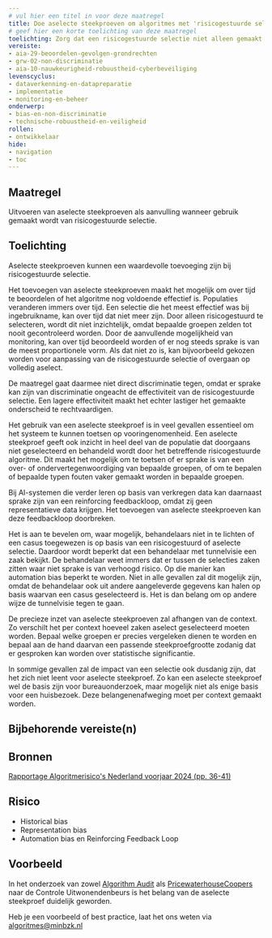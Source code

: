 ```yaml
---
# vul hier een titel in voor deze maatregel
title: Doe aselecte steekproeven om algoritmes met 'risicogestuurde selectie’ te controleren
# geef hier een korte toelichting van deze maatregel
toelichting: Zorg dat een risicogestuurde selectie niet alleen gemaakt wordt op basis van een algoritme, maar dat er ook willekeurige gevallen toegevoegd worden aan de selectie. Deze aselecte steekproeven kunnen gebruikt worden om modellen te onderhouden.
vereiste:
- aia-29-beoordelen-gevolgen-grondrechten
- grw-02-non-discriminatie
- aia-10-nauwkeurigheid-robuustheid-cyberbeveiliging
levenscyclus:
- dataverkenning-en-datapreparatie
- implementatie
- monitoring-en-beheer
onderwerp: 
- bias-en-non-discriminatie
- technische-robuustheid-en-veiligheid
rollen:
- ontwikkelaar
hide:
- navigation
- toc
---
```


<!-- Let op! onderstaande regel met 'tags' niet weghalen! Deze maakt automatisch de knopjes op basis van de metadata  -->
<!-- tags -->

## Maatregel
Uitvoeren van aselecte steekproeven als aanvulling wanneer gebruik gemaakt wordt van risicogestuurde selectie.

## Toelichting 
<!-- Geef hier een toelichting van deze maatregel -->
Aselecte steekproeven kunnen een waardevolle toevoeging zijn bij risicogestuurde selectie.

Het toevoegen van aselecte steekproeven maakt het mogelijk om over tijd te beoordelen of het algoritme nog voldoende effectief is.
Populaties veranderen immers over tijd. Een selectie die het meest effectief was bij ingebruikname, kan over tijd dat niet meer zijn.
Door alleen risicogestuurd te selecteren, wordt dit niet inzichtelijk, omdat bepaalde groepen zelden tot nooit gecontroleerd worden.
Door de aanvullende mogelijkheid van monitoring, kan over tijd beoordeeld worden of er nog steeds sprake is van de meest proportionele vorm.
Als dat niet zo is, kan bijvoorbeeld gekozen worden voor aanpassing van de risicogestuurde selectie of overgaan op volledig aselect.

De maatregel gaat daarmee niet direct discriminatie tegen, omdat er sprake kan zijn van discriminatie ongeacht de effectiviteit van de risicogestuurde selectie.
Een lagere effectiviteit maakt het echter lastiger het gemaakte onderscheid te rechtvaardigen.

Het gebruik van een aselecte steekproef is in veel gevallen essentieel om het systeem te kunnen toetsen op vooringenomenheid. 
Een aselecte steekproef geeft ook inzicht in heel deel van de populatie dat doorgaans niet geselecteerd en behandeld wordt door het betreffende risicogestuurde algoritme. 
Dit maakt het mogelijk om te toetsen of er sprake is van een over- of ondervertegenwoordiging van bepaalde groepen, of om te bepalen of bepaalde typen fouten vaker gemaakt worden in bepaalde groepen.

Bij AI-systemen die verder leren op basis van verkregen data kan daarnaast sprake zijn van een reinforcing feedbackloop, omdat zij geen representatieve data krijgen.
Het toevoegen van aselecte steekproeven kan deze feedbackloop doorbreken.

Het is aan te bevelen om, waar mogelijk, behandelaars niet in te lichten of een casus toegewezen is op basis van een risicogestuurd of aselecte selectie.
Daardoor wordt beperkt dat een behandelaar met tunnelvisie een zaak bekijkt.
De behandelaar weet immers dat er tussen de selecties zaken zitten waar niet sprake is van verhoogd risico.
Op die manier kan automation bias beperkt te worden.
Niet in alle gevallen zal dit mogelijk zijn, omdat de behandelaar ook uit andere aangeleverde gegevens kan halen op basis waarvan een casus geselecteerd is.
Het is dan belang om op andere wijze de tunnelvisie tegen te gaan.

De precieze inzet van aselecte steekproeven zal afhangen van de context.
Zo verschilt het per context hoeveel zaken aselect geselecteerd moeten worden.
Bepaal welke groepen er precies vergeleken dienen te worden en bepaal aan de hand daarvan een passende steekproefgrootte zodanig dat er gesproken kan worden over statistische significantie. 

In sommige gevallen zal de impact van een selectie ook dusdanig zijn, dat het zich niet leent voor aselecte steekproef.
Zo kan een aselecte steekproef wel de basis zijn voor bureauonderzoek, maar mogelijk niet als enige basis voor een huisbezoek.
Deze belangenenafweging moet per context gemaakt worden.

## Bijbehorende vereiste(n)
<!-- Hier volgt een lijst met vereisten op basis van de in de metadata ingevulde vereiste -->

<!-- Let op! onderstaande regel met 'list_vereisten_on_maatregelen_page' niet weghalen! Deze maakt automatisch een lijst van bijbehorende verseisten op basis van de metadata  -->
<!-- list_vereisten_on_maatregelen_page -->

## Bronnen 
<!-- Vul hier de relevante bronnen in voor deze maatregel -->

[Rapportage Algoritmerisico's Nederland voorjaar 2024 (pp. 36-41)](https://www.autoriteitpersoonsgegevens.nl/documenten/rapportage-ai-algoritmerisicos-nederland-ran-voorjaar-2024)


## Risico 
<!-- vul hier het specifieke risico in dat kan worden gemitigeerd met behulp van deze maatregel -->
* Historical bias
* Representation bias
* Automation bias en Reinforcing Feedback Loop

## Voorbeeld
<!-- Voeg hier een voorbeeld toe, door er bijvoorbeeld naar te verwijzen -->
In het onderzoek van zowel [Algorithm Audit](https://algorithmaudit.eu/nl/algoprudence/cases/aa202401_preventing-prejudice/) als [PricewaterhouseCoopers](https://www.rijksoverheid.nl/documenten/rapporten/2024/03/01/eindrapport-pwc-rapportage-onderzoek-misbruik-uitwonendenbeurs) naar de Controle Uitwonendenbeurs is het belang van de aselecte steekproef duidelijk geworden. 

Heb je een voorbeeld of best practice, laat het ons weten via [algoritmes@minbzk.nl](mailto:algoritmes@minbzk.nl)


